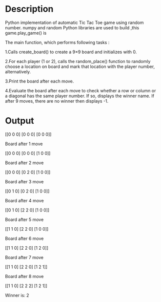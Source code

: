# Description
Python implementation of automatic Tic Tac Toe game using random number. numpy and random Python libraries are used to build ,this game.play_game() is

The main function, which performs following tasks :

1.Calls create_board() to create a 9×9 board and initializes with 0.

2.For each player (1 or 2), calls the random_place() function to randomly choose a location on board and mark that location with the player number, alternatively.

3.Print the board after each move.

4.Evaluate the board after each move to check whether a row or column or a diagonal has the same player number. If so, displays the winner name. If after 9 moves, there are no winner then displays -1.


# Output

[[0 0 0]
 [0 0 0]
 [0 0 0]]
 
Board after 1 move

[[0 0 0]
 [0 0 0]
 [1 0 0]]
 
Board after 2 move

[[0 0 0]
 [0 2 0]
 [1 0 0]]
 
Board after 3 move

[[0 1 0]
 [0 2 0]
 [1 0 0]]
 
Board after 4 move

[[0 1 0]
 [2 2 0]
 [1 0 0]]
 
Board after 5 move

[[1 1 0]
 [2 2 0]
 [1 0 0]]
 
Board after 6 move

[[1 1 0]
 [2 2 0]
 [1 2 0]]
 
Board after 7 move

[[1 1 0]
 [2 2 0]
 [1 2 1]]
 
Board after 8 move

[[1 1 0]
 [2 2 2]
 [1 2 1]]
 
Winner is: 2

